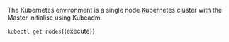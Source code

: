 The Kubernetes environment is a single node Kubernetes cluster with the Master initialise using Kubeadm.

`kubectl get nodes`{{execute}}
